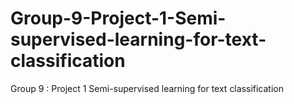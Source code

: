 # Group-9-Project-1-Semi-supervised-learning-for-text-classification
Group 9 : Project 1 Semi-supervised learning for text classification
